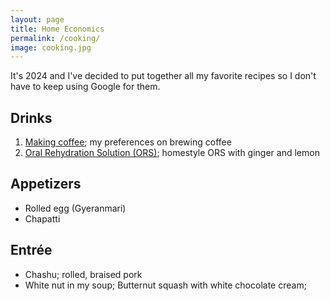 ```yaml
---
layout: page
title: Home Economics
permalink: /cooking/
image: cooking.jpg
---
```


It's 2024 and I've decided to put together all my favorite recipes so I don't have to keep using Google for them.

## Drinks

1. [Making coffee](https://sudoyashi.com/cooking-coffee); my preferences on brewing coffee
2. [Oral Rehydration Solution (ORS)](https://sudoyashi.com/cooking-ors); homestyle ORS with ginger and lemon

## Appetizers

- Rolled egg (Gyeranmari)
- Chapatti

## Entrée

- Chashu; rolled, braised pork 
- White nut in my soup; Butternut squash with white chocolate cream;
